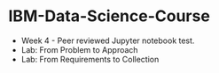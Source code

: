 # IBM-Data-Science-Course

* Week 4 - Peer reviewed Jupyter notebook test.
* Lab: From Problem to Approach
* Lab: From Requirements to Collection
